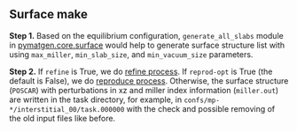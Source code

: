 ## Surface make

**Step 1.** Based on the equilibrium configuration, `generate_all_slabs` module in [pymatgen.core.surface](https://pymatgen.org/pymatgen.core.surface.html) would help to generate surface structure list with using `max_miller`, `min_slab_size`, and `min_vacuum_size` parameters.

**Step 2.** If `refine` is True, we do [refine process](../../refine/Refine-get-started-and-input-examples). If `reprod-opt` is True (the default is False), we do [reproduce process](../../reproduce/Reproduce-get-started-and-input-examples). Otherwise, the surface structure (`POSCAR`) with perturbations in xz and miller index information (`miller.out`) are written in the task directory, for example, in `confs/mp-*/interstitial_00/task.000000` with the check and possible removing of the old input files like before.
